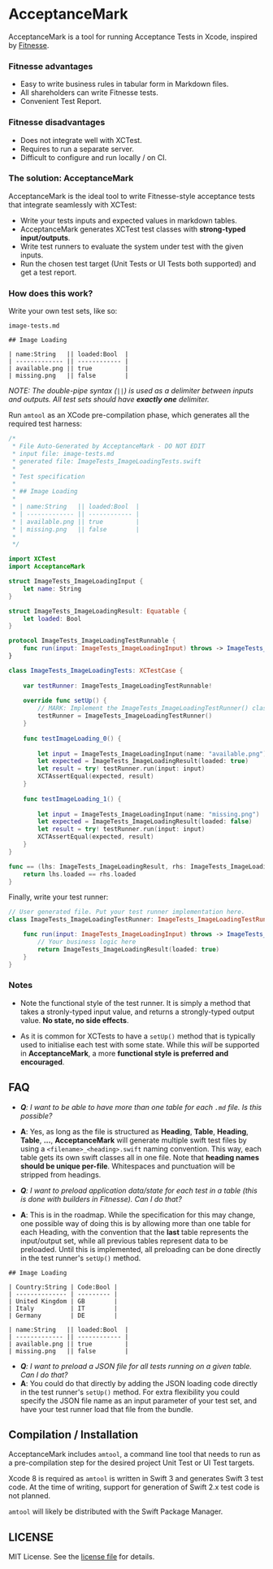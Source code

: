 # AcceptanceMark

AcceptanceMark is a tool for running Acceptance Tests in Xcode, inspired by [Fitnesse](http://fitnesse.org/).

### Fitnesse advantages

* Easy to write business rules in tabular form in Markdown files.
* All shareholders can write Fitnesse tests.
* Convenient Test Report.

### Fitnesse disadvantages

* Does not integrate well with XCTest.
* Requires to run a separate server.
* Difficult to configure and run locally / on CI.

### The solution: AcceptanceMark

AcceptanceMark is the ideal tool to write Fitnesse-style acceptance tests that integrate seamlessly with XCTest:

* Write your tests inputs and expected values in markdown tables.
* AcceptanceMark generates XCTest test classes with **strong-typed input/outputs**. 
* Write test runners to evaluate the system under test with the given inputs.
* Run the chosen test target (Unit Tests or UI Tests both supported) and get a test report.

### How does this work?

Write your own test sets, like so:

```
image-tests.md

## Image Loading

| name:String   || loaded:Bool  |
| ------------- || ------------ |
| available.png || true         |
| missing.png   || false        |
```

_NOTE: The double-pipe syntax (`||`) is used as a delimiter between inputs and outputs. All test sets should have **exactly one** delimiter._

Run `amtool` as an XCode pre-compilation phase, which generates all the required test harness:

```swift
/*
 * File Auto-Generated by AcceptanceMark - DO NOT EDIT
 * input file: image-tests.md
 * generated file: ImageTests_ImageLoadingTests.swift
 *
 * Test specification
 *
 * ## Image Loading
 *
 * | name:String   || loaded:Bool  |
 * | ------------- || ------------ |
 * | available.png || true         |
 * | missing.png   || false        |
 *
 */

import XCTest
import AcceptanceMark

struct ImageTests_ImageLoadingInput {
    let name: String
}

struct ImageTests_ImageLoadingResult: Equatable {
    let loaded: Bool
}

protocol ImageTests_ImageLoadingTestRunnable {
    func run(input: ImageTests_ImageLoadingInput) throws -> ImageTests_ImageLoadingResult
}

class ImageTests_ImageLoadingTests: XCTestCase {
    
    var testRunner: ImageTests_ImageLoadingTestRunnable!
    
    override func setUp() {
        // MARK: Implement the ImageTests_ImageLoadingTestRunner() class!
        testRunner = ImageTests_ImageLoadingTestRunner()
    }
    
    func testImageLoading_0() {
        
        let input = ImageTests_ImageLoadingInput(name: "available.png")
        let expected = ImageTests_ImageLoadingResult(loaded: true)
        let result = try! testRunner.run(input: input)
        XCTAssertEqual(expected, result)
    }
    
    func testImageLoading_1() {
        
        let input = ImageTests_ImageLoadingInput(name: "missing.png")
        let expected = ImageTests_ImageLoadingResult(loaded: false)
        let result = try! testRunner.run(input: input)
        XCTAssertEqual(expected, result)
    }
}

func == (lhs: ImageTests_ImageLoadingResult, rhs: ImageTests_ImageLoadingResult) -> Bool {
    return lhs.loaded == rhs.loaded
}
```

Finally, write your test runner:

```swift
// User generated file. Put your test runner implementation here.
class ImageTests_ImageLoadingTestRunner: ImageTests_ImageLoadingTestRunnable {

    func run(input: ImageTests_ImageLoadingInput) throws -> ImageTests_ImageLoadingResult {
        // Your business logic here
        return ImageTests_ImageLoadingResult(loaded: true)
    }
}
```

### Notes

* Note the functional style of the test runner. It is simply a method that takes a stronly-typed input value, and returns a strongly-typed output value. **No state, no side effects**.

* As it is common for XCTests to have a `setUp()` method that is typically used to initialise each test with some state. While this _will_ be supported in **AcceptanceMark**, a more **functional style is preferred and encouraged**.

## FAQ

* _**Q**: I want to be able to have more than one table for each `.md` file. Is this possible?_
* **A**: Yes, as long as the file is structured as **Heading**, **Table**, **Heading**, **Table**, **...**, **AcceptanceMark** will generate multiple swift test files by using a `<filename>_<heading>.swift` naming convention. This way, each table gets its own swift classes all in one file. Note that **heading names should be unique per-file**. Whitespaces and punctuation will be stripped from headings.

* _**Q**: I want to preload application data/state for each test in a table (this is done with builders in Fitnesse). Can I do that?_
* **A**: This is in the roadmap. While the specification for this may change, one possible way of doing this is by allowing more than one table for each Heading, with the convention that the **last** table represents the input/output set, while all previous tables represent data to be preloaded.
Until this is implemented, all preloading can be done directly in the test runner's `setUp()` method.

```
## Image Loading

| Country:String | Code:Bool |
| -------------- | --------- |
| United Kingdom | GB        |
| Italy          | IT        |
| Germany        | DE        |
 
| name:String   || loaded:Bool  |
| ------------- || ------------ |
| available.png || true         |
| missing.png   || false        |

```

* _**Q**: I want to preload a JSON file for all tests running on a given table. Can I do that?_
* **A**: You could do that directly by adding the JSON loading code directly in the test runner's `setUp()` method. For extra flexibility you could specify the JSON file name as an input parameter of your test set, and have your test runner load that file from the bundle.

## Compilation / Installation

AcceptanceMark includes `amtool`, a command line tool that needs to run as a pre-compilation step for the desired project Unit Test or UI Test targets.

Xcode 8 is required as `amtool` is written in Swift 3 and generates Swift 3 test code. At the time of writing, support for generation of Swift 2.x test code is not planned.

`amtool` will likely be distributed with the Swift Package Manager.

## LICENSE

MIT License. See the [license file](LICENSE.md) for details.


